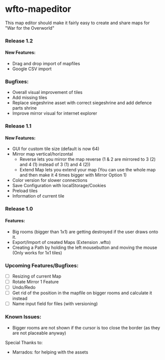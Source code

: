 ﻿# wfto-mapeditor
This map editor should make it fairly easy to create and share maps for "War for the Overworld"

### Release 1.2
#### New Features:
- Drag and drop import of mapfiles
- Google CSV import

### Bugfixes:
- Overall visual improvement of tiles
- Add missing tiles
- Replace siegeshrine asset with correct siegeshrine and add defence parts shrine
- Improve mirror visual for internet explorer

### Release 1.1
#### New Features:
- GUI for custom tile size (default is now 64)
- Mirror map vertical/horizontal
	- Reverse lets you mirror the map reverse (1 & 2 are mirrored to 3 (2) and 4 (1) instead of 3 (1) and 4 (2))
	- Extend Map lets you extend your map (You can use the whole map and then make it 4 times bigger with Mirror Option 1)
- Color version for slower connections
- Save Configuration with localStorage/Cookies
- Preload tiles
- Information of current tile
	
### Release 1.0
#### Features:
- Big rooms (bigger than 1x1) are getting destroyed if the user draws onto it.
- Export/Import of created Maps (Extension .wfto)
- Creating a Path by holding the left mousebutton and moving the mouse (Only works for 1x1 tiles)

### Upcoming Features/Bugfixes:
- [ ] Resizing of current Map
- [ ] Rotate Mirror 1 Feature
- [ ] Undo/Redo
- [ ] Get rid of the position in the mapfile on bigger rooms and calculate it instead
- [ ] Name input field for files (with versioning)

### Known Issues:
- Bigger rooms are not shown if the cursor is too close the border (as they are not placeable anyway)

Special Thanks to:
- Marrados: for helping with the assets
